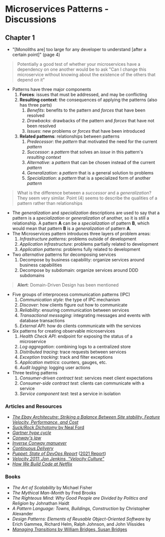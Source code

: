 # Microservices Patterns - Discussions

## Chapter 1

- "[Monoliths are] too large for any developer to understand [after a certain point]" (page 4)

> Potentially a good test of whether your microservices have a dependency on one another would be to ask "Can I change this microservice without knowing about the existence of the others that depend on it"

- Patterns have three major components
  1. **Forces**: issues that must be addressed, and may be conflicting
  2. **Resulting context**: the consequences of applying the patterns (also has three parts)
      1. _Benefits_: benefits to the pattern and _forces_ that have been resolved
      2. _Drawbacks_: drawbacks of the pattern and _forces_ that have not been resolved
      3. _Issues_: new problems or _forces_ that have been introduced
  3. **Related patterns**: relationships between patterns
      1. _Predecessor_: the _pattern_ that motivated the need for the current _pattern_
      2. _Successor_: a _pattern_ that solves an _issue_ in this pattern's _resulting context_
      3. _Alternative_: a _pattern_ that can be chosen instead of the current _pattern_
      4. _Generalization_: a _pattern_ that is a general solution to problems
      5. _Specialization_: a _pattern_ that is a specialized form of another _pattern_

> What is the difference between a _successor_ and a _generalization_? They seem very similar. Point (4) seems to describe the qualities of a pattern rather than relationships

- The _generalization_ and _specialization_ descriptions are used to say that a pattern is a _specialization_ or _generalization_ of another, so it is still a relationship. A pattern **A** can be a _specialization_ of pattern **B**, which would mean that pattern **B** is a _generalization_ of pattern **A**.
- The Microservices pattern introduces three layers of problem areas:
  1. _Infrastructure patterns_: problems outside of development
  2. _Application infrastructure_: problems partially related to development
  3. _Application patterns_: problems fully related to development
- Two _alternative_ patterns for decomposing services
  1. Decompose by business capability: organize services around business capabilities
  2. Decompose by subdomain: organize services around DDD subdomains

> **Alert**: Domain-Driven Design has been mentioned

- Five groups of interprocess communication patterns (IPC)
  1. _Communication style_: the type of IPC mechanism
  2. _Discover_: how clients figure out how to communicate
  3. _Reliability_: ensuring communication between services
  4. _Transactional messaging_: integrating messages and events with database transactions
  5. _External API_: how do clients communicate with the services
- Six patterns for creating observable microservices
  1. _Health Check API_: endpoint for exposing the status of a microservice
  2. _Log aggregation_: combining logs to a centralized store
  3. _Distributed tracing_: trace requests between services
  4. _Exception tracking_: track and filter exceptions
  5. _Application metrics_: counters, gauges, etc.
  6. _Audit logging_: logging user actions
- Three testing patterns
  1. _Consumer-driven contract test_: services meet client expectations
  2. _Consumer-side contract test_: clients can communicate with a service
  3. _Service component test_: test a service in isolation

### Articles and Resources

- [_The Ebay Architecutre: Striking a Balance Between Site stability, Feature Velocity, Performance, and Cost_](https://www.slideshare.net/RandyShoup/the-ebay-architecture-striking-a-balance-between-site-stability-feature-velocity-performance-and-cost)
- [_Suck/Rock Dichotomy_ by Neal Ford](http://nealford.com/memeagora/2009/08/05/suck-rock-dichotomy.html)
- [_Gartner hype cycle_](https://en.wikipedia.org/wiki/Hype_cycle)
- [_Conway's law_](https://en.wikipedia.org/wiki/Conway%27s_law)
- [_Inverse Conway manuever_]([http](https://www.thoughtworks.com/radar/techniques/inverse-conway-maneuver))
- [_Continuous Delivery_](https://continuousdelivery.com)
- [_Puppet: State of DevOps Report_](https://puppet.com/resources/whitepaper/state-of-develops-report) ([2021 Report](https://puppet.com/resources/report/2021-state-of-devops-report))
- [_Velocity 2011: Jon Jenkins, "Velocity Culture"_](https://www.youtube.com/watch?v=dxk8b9rSKOo)
- [_How We Build Code at Netflix_](https://netflixtechblog.com/how-we-build-code-at-netflix-c5d9bd727f15)

### Books

- _The Art of Scalability_ by Michael Fisher
- _The Mythical Man-Month_ by Fred Brooks
- _The Righteous Mind: Why Good People are Divided by Politics and Religion_ by Johnathan Haidt
- _A Pattern Language: Towns, Buildings, Construction_ by Christopher Alexander
- _Design Patterns: Elements of Reusable Object-Oriented Software_ by Erich Gammea, Richard Helm, Ralph Johnson, and John Vlissides
- [_Managing Transitions_ by William Bridges, Susan Bridges](https://wmbridges.com/books)
